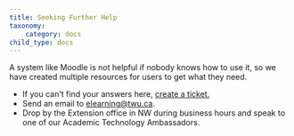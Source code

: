 ```yaml
---
title: Seeking Further Help
taxonomy:
    category: docs
child_type: docs
---
```


A system like Moodle is not helpful if nobody knows how to use it, so we have created multiple resources for users to get what they need.

* If you can't find your answers here, [create a ticket.](https://trinitywestern.teamdynamix.com/TDClient/Requests/ServiceCatalog?CategoryID=5436)
* Send an email to [elearning@twu.ca](mailto:elearning@twu.ca).
* Drop by the Extension office in NW during business hours and speak to one of our Academic Technology Ambassadors.
